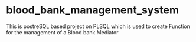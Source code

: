# blood_bank_management_system
This is postreSQL based project on PLSQL which is used to create Function for the management of a Blood bank Mediator
